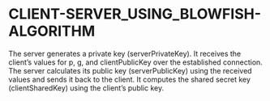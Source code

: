 # CLIENT-SERVER_USING_BLOWFISH-ALGORITHM
The server generates a private key (serverPrivateKey). It receives the client’s values for p, g, and clientPublicKey over the established connection. The server calculates its public key (serverPublicKey) using the received values and sends it back to the client. It computes the shared secret key (clientSharedKey) using the client’s public key.
